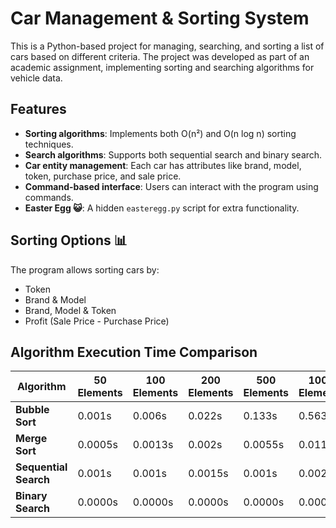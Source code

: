 # Car Management & Sorting System

This is a Python-based project for managing, searching, and sorting a list of cars based on different criteria. The project was developed as part of an academic assignment, implementing sorting and searching algorithms for vehicle data.

## Features 
- **Sorting algorithms**: Implements both O(n²) and O(n log n) sorting techniques.
- **Search algorithms**: Supports both sequential search and binary search.
- **Car entity management**: Each car has attributes like brand, model, token, purchase price, and sale price.
- **Command-based interface**: Users can interact with the program using commands.
- **Easter Egg 😺**: A hidden `easteregg.py` script for extra functionality.

## Sorting Options 📊
The program allows sorting cars by:
- Token
- Brand & Model
- Brand, Model & Token
- Profit (Sale Price - Purchase Price)


## Algorithm Execution Time Comparison


| Algorithm          | 50 Elements | 100 Elements | 200 Elements | 500 Elements | 1000 Elements | 2500 Elements | 5000 Elements | 10000 Elements | 100000 Elements | 1 Million Elements |
|-------------------|------------|-------------|-------------|-------------|--------------|--------------|--------------|---------------|----------------|-----------------|
| **Bubble Sort**   | 0.001s     | 0.006s      | 0.022s      | 0.133s      | 0.563s       | 3.611s       | 15.937s      | 62.348s       | Estimated      | Estimated       |
| **Merge Sort**    | 0.0005s    | 0.0013s     | 0.002s      | 0.0055s     | 0.0116s      | 0.0345s      | 0.0804s      | 0.1781s       | 27.918s        | 11142.86s       |
| **Sequential Search** | 0.001s  | 0.001s      | 0.0015s     | 0.001s      | 0.002s       | 0.0035s      | 0.0077s      | 0.0131s       | 0.2065s        | 2.167s          |
| **Binary Search** | 0.0000s    | 0.0000s     | 0.0000s     | 0.0000s     | 0.0000s      | 0.0000s      | 0.0000s      | 0.0000s       | 0.0s           | 0.0s            |


